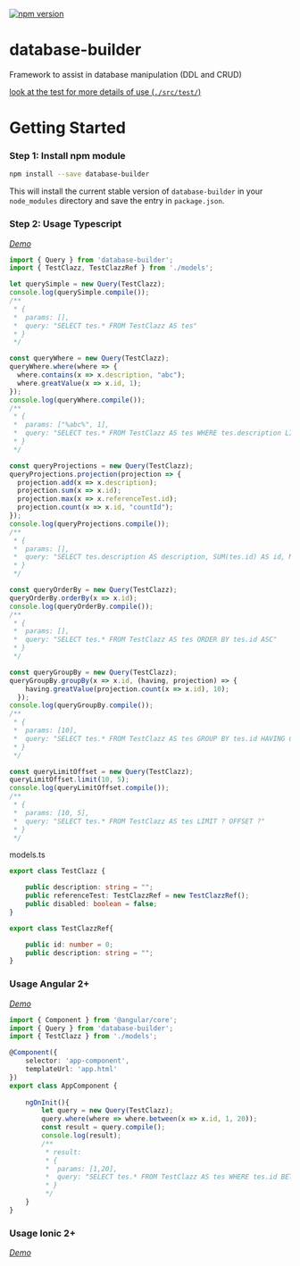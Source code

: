 [![npm version](https://badge.fury.io/js/database-builder.svg/?a=1)](https://www.npmjs.com/package/database-builder)

# database-builder
Framework to assist in database manipulation (DDL and CRUD)

[look at the test for more details of use (`./src/test/`)](https://github.com/fernandocode/database-builder/tree/master/src/test)

# Getting Started

### Step 1: Install npm module

```bash
npm install --save database-builder 
```
This will install the current stable version of `database-builder` in your `node_modules` directory and save the entry in `package.json`.

### Step 2: Usage Typescript

[*Demo*](https://stackblitz.com/edit/typescript-cfzt6q)

```ts
import { Query } from 'database-builder';
import { TestClazz, TestClazzRef } from './models';

let querySimple = new Query(TestClazz);
console.log(querySimple.compile());
/**
 * {
 *  params: [],
 *  query: "SELECT tes.* FROM TestClazz AS tes"
 * }
 */

const queryWhere = new Query(TestClazz);
queryWhere.where(where => {
  where.contains(x => x.description, "abc");
  where.greatValue(x => x.id, 1);
});
console.log(queryWhere.compile());
/**
 * {
 *  params: ["%abc%", 1],
 *  query: "SELECT tes.* FROM TestClazz AS tes WHERE tes.description LIKE ? AND tes.id > ?"
 * }
 */

const queryProjections = new Query(TestClazz);
queryProjections.projection(projection => {
  projection.add(x => x.description);
  projection.sum(x => x.id);
  projection.max(x => x.referenceTest.id);
  projection.count(x => x.id, "countId");
});
console.log(queryProjections.compile());
/**
 * {
 *  params: [],
 *  query: "SELECT tes.description AS description, SUM(tes.id) AS id, MAX(tes.referenceTest_id) AS referenceTest_id, COUNT(tes.id) AS countId FROM TestClazz AS tes"
 * }
 */

const queryOrderBy = new Query(TestClazz);
queryOrderBy.orderBy(x => x.id);
console.log(queryOrderBy.compile());
/**
 * {
 *  params: [],
 *  query: "SELECT tes.* FROM TestClazz AS tes ORDER BY tes.id ASC"
 * }
 */

const queryGroupBy = new Query(TestClazz);
queryGroupBy.groupBy(x => x.id, (having, projection) => {
    having.greatValue(projection.count(x => x.id), 10);
  });
console.log(queryGroupBy.compile());
/**
 * {
 *  params: [10],
 *  query: "SELECT tes.* FROM TestClazz AS tes GROUP BY tes.id HAVING COUNT(tes.id) > ?"
 * }
 */

const queryLimitOffset = new Query(TestClazz);
queryLimitOffset.limit(10, 5);
console.log(queryLimitOffset.compile());
/**
 * {
 *  params: [10, 5],
 *  query: "SELECT tes.* FROM TestClazz AS tes LIMIT ? OFFSET ?"
 * }
 */
```

models.ts

```ts
export class TestClazz {

    public description: string = "";
    public referenceTest: TestClazzRef = new TestClazzRef();
    public disabled: boolean = false;
}

export class TestClazzRef{

    public id: number = 0;
    public description: string = "";
}
```

### Usage Angular 2+

[*Demo*](https://stackblitz.com/edit/angular-vxnvua)

```ts
import { Component } from '@angular/core';
import { Query } from 'database-builder';
import { TestClazz } from './models';

@Component({
    selector: 'app-component',
    templateUrl: 'app.html'
})
export class AppComponent {
    
    ngOnInit(){
        let query = new Query(TestClazz);
        query.where(where => where.between(x => x.id, 1, 20));
        const result = query.compile();
        console.log(result);
        /**
         * result:
         * {
         *  params: [1,20],
         *  query: "SELECT tes.* FROM TestClazz AS tes WHERE tes.id BETWEEN ? AND ?"
         * }
         */
    }
}
```

### Usage Ionic 2+

[*Demo*](https://stackblitz.com/edit/ionic-6sdjng)
